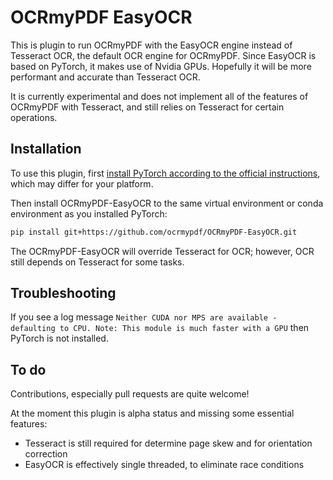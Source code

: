 # OCRmyPDF EasyOCR

This is plugin to run OCRmyPDF with the EasyOCR engine instead of Tesseract OCR,
the default OCR engine for OCRmyPDF. Since EasyOCR is based on PyTorch, it makes
use of Nvidia GPUs. Hopefully it will be more performant and accurate than Tesseract OCR.

It is currently experimental and does not implement all of the features of
OCRmyPDF with Tesseract, and still relies on Tesseract for certain operations.

## Installation

To use this plugin, first
[install PyTorch according to the official instructions](https://pytorch.org/),
which may differ for your platform.

Then install OCRmyPDF-EasyOCR to the same virtual environment or conda environment
as you installed PyTorch:

```bash
pip install git+https://github.com/ocrmypdf/OCRmyPDF-EasyOCR.git
```

The OCRmyPDF-EasyOCR will override Tesseract for OCR; however, OCR still depends
on Tesseract for some tasks.

## Troubleshooting

If you see a log message
``Neither CUDA nor MPS are available - defaulting to CPU. Note: This module is much faster with a GPU``
then PyTorch is not installed.

## To do

Contributions, especially pull requests are quite welcome!

At the moment this plugin is alpha status and missing some essential features:
- Tesseract is still required for determine page skew and for orientation correction
- EasyOCR is effectively single threaded, to eliminate race conditions


